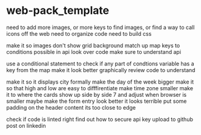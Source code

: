 # web-pack_template
need to add more images, or more keys to find images, or find a way to call icons off the web
need to organize code
need to build css


make it so images don't show grid background
match up map keys to conditions possible in api
look over code make sure to understand api

use a conditional statement to check if any part of condtions variable has a key from the map
make it look better graphically
review code to understand

make it so it displays city formally
make the day of the week bigger
make it so that high and low are easy to difffirentiate 
make time zone smaller
make it to where the cards show up side by side 7 and adjust when browser is smaller maybe
make the form entry look better it looks terrible
put some padding on the header content its too close to edge

check if code is linted right
find out how to secure api key
upload to github
post on linkedin